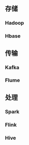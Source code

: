 ## 存储

### Hadoop



### Hbase

## 传输

### Kafka



### Flume

## 处理

### Spark



### Flink



### Hive



